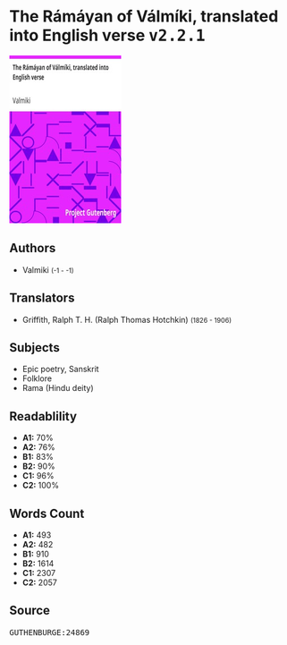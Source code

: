 # The Rámáyan of Válmíki, translated into English verse <kbd>v2.2.1</kbd>

![](./cover.medium.jpg "")

## Authors


 - Valmiki <small>(-1 - -1)</small>

## Translators


 - Griffith, Ralph T. H. (Ralph Thomas Hotchkin) <small>(1826 - 1906)</small>

## Subjects


 - Epic poetry, Sanskrit
 - Folklore
 - Rama (Hindu deity)

## Readablility


 - **A1:** 70%
 - **A2:** 76%
 - **B1:** 83%
 - **B2:** 90%
 - **C1:** 96%
 - **C2:** 100%

## Words Count


 - **A1:** 493
 - **A2:** 482
 - **B1:** 910
 - **B2:** 1614
 - **C1:** 2307
 - **C2:** 2057

## Source


<kbd>GUTHENBURGE:24869</kbd>
